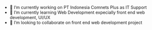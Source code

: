 
- 🔭 I’m currently working on PT Indonesia Comnets Plus as IT Support
- 🌱 I’m currently learning Web Development expecially front end web development, UI/UX
- 👯 I’m looking to collaborate on front end web development project

